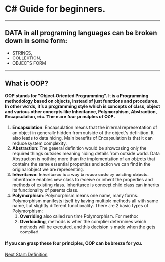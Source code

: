 # C# Guide for beginners.
---
## DATA in all programing languages can be broken down in some form:
* STRINGS,
* COLLECTION,
* OBJECTS FORM
---
## What is OOP?
#### OOP stands for "Object-Oriented Programming". It is a Programming methodology based on objects, instead of just functions and procedures. In other words, it’s a programming style which is concepts of class, object and various other concepts like Inheritance, Polymorphism, Abstraction, Encapsulation, etc. There are four principles of OOP:
1. **Encapsulation**: Encapsulation means that the internal representation of an object in generally hidden from outside of the object's definition. It also leads to data hiding. Main benefits of Encapsulation is that it can reduce system complexity.
2. **Abstraction**: The general definition would be showcasing only the required things outsides meaning hiding details from outside world. Data Abstraction is nothing more than the implementation of an objects that contains the same essential properties and action we can find in the original object we are representing.
3. **Inheritance**: Inheritance is a way to reuse code by existing objects. Inheritance enables new class to receive or inherit the properties and methods of existing class. Inheritance is concept child class can inherits  its functionality of parents class.
4. **Polymorphism**: Polymorphism means one name, many forms. Polymorphism manifests itself by having multiple methods all with same name, but slightly different functionality. There are 2 basic types of Polymorphism:
    1. **Overriding** also called run time Polymorphism. For method
    1. **Overloading**, methods is when the complier determines which methods will be executed, and this decision is made when the gets complied.
#### If you can grasp these four principles, OOP can be breeze for you.
[Next Start: Definition](./definition.md)

